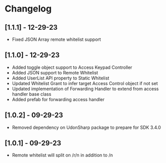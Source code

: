 # Changelog

## [1.1.1] - 12-29-23

- Fixed JSON Array remote whitelist support

## [1.1.0] - 12-29-23

- Added toggle object support to Access Keypad Controller
- Added JSON support to Remote Whitelist
- Added UserList API property to Static Whitelist
- Updated Whitelist Grant to infer target Access Control object if not set
- Updated implementation of Forwarding Handler to extend from access handler base class
- Added prefab for forwarding access handler

## [1.0.2] - 09-29-23

- Removed dependency on UdonSharp package to prepare for SDK 3.4.0

## [1.0.1] - 09-29-23

- Remote whitelist will split on /r/n in addition to /n

